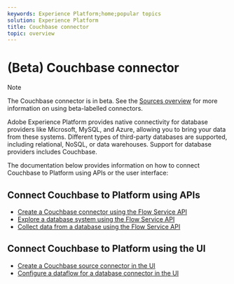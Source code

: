 ```yaml
---
keywords: Experience Platform;home;popular topics
solution: Experience Platform
title: Couchbase connector
topic: overview
---
```


# (Beta) Couchbase connector

>[!NOTE]
>The Couchbase connector is in beta. See the [Sources overview](../../home.md#terms-and-conditions) for more information on using beta-labelled connectors.

Adobe Experience Platform provides native connectivity for database providers like Microsoft, MySQL, and Azure, allowing you to bring your data from these systems. Different types of third-party databases are supported, including relational, NoSQL, or data warehouses. Support for database providers includes Couchbase.

The documentation below provides information on how to connect Couchbase to Platform using APIs or the user interface:

## Connect Couchbase to Platform using APIs

- [Create a Couchbase connector using the Flow Service API](../../tutorials/api/create/databases/couchbase.md)
- [Explore a database system using the Flow Service API](../../tutorials/api/explore/database-nosql.md)
- [Collect data from a database using the Flow Service API](../../tutorials/api/collect/database-nosql.md)

## Connect Couchbase to Platform using the UI

- [Create a Couchbase source connector in the UI](../../tutorials/ui/create/databases/couchbase.md)
- [Configure a dataflow for a database connector in the UI](../../tutorials/ui/dataflow/databases.md)